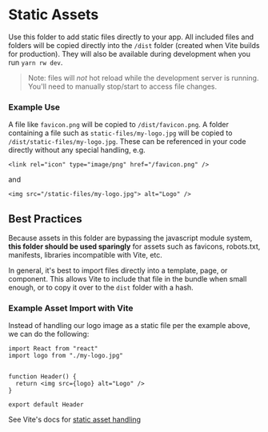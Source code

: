 # Static Assets
Use this folder to add static files directly to your app. All included files and folders will be copied directly into the `/dist` folder (created when Vite builds for production). They will also be available during development when you run `yarn rw dev`.
>Note: files will *not* hot reload while the development server is running. You'll need to manually stop/start to access file changes.

### Example Use
A file like `favicon.png` will be copied to `/dist/favicon.png`. A folder containing a file such as `static-files/my-logo.jpg` will be copied to `/dist/static-files/my-logo.jpg`. These can be referenced in your code directly without any special handling, e.g.
```
<link rel="icon" type="image/png" href="/favicon.png" />
```
and
```
<img src="/static-files/my-logo.jpg"> alt="Logo" />
```


## Best Practices
Because assets in this folder are bypassing the javascript module system, **this folder should be used sparingly** for assets such as favicons, robots.txt, manifests, libraries incompatible with Vite, etc.

In general, it's best to import files directly into a template, page, or component. This allows Vite to include that file in the bundle when small enough, or to copy it over to the `dist` folder with a hash.

### Example Asset Import with Vite
Instead of handling our logo image as a static file per the example above, we can do the following:
```
import React from "react"
import logo from "./my-logo.jpg"


function Header() {
  return <img src={logo} alt="Logo" />
}

export default Header
```

See Vite's docs for [static asset handling](https://vitejs.dev/guide/assets.html)
